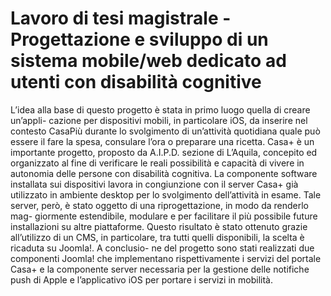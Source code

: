 Lavoro di tesi magistrale - Progettazione e sviluppo di un sistema mobile/web dedicato ad utenti con disabilità cognitive
=========================

L’idea alla base di questo progetto è stata in primo luogo quella di creare un’appli- cazione per dispositivi mobili, in particolare iOS, da inserire nel contesto CasaPiù durante lo svolgimento di un’attività quotidiana quale può essere il fare la spesa, consulare l’ora o preparare una ricetta. Casa+ è un importante progetto, proposto da A.I.P.D. sezione di L’Aquila, concepito ed organizzato al fine di verificare le reali possibilità e capacità di vivere in autonomia delle persone con disabilità cognitiva. La componente software installata sui dispositivi lavora in congiunzione con il server Casa+ già utilizzato in ambiente desktop per lo svolgimento dell’attività in esame. Tale server, però, è stato oggetto di una riprogettazione, in modo da renderlo mag- giormente estendibile, modulare e per facilitare il più possibile future installazioni su altre piattaforme. Questo risultato è stato ottenuto grazie all’utilizzo di un CMS, in particolare, tra tutti quelli disponibili, la scelta è ricaduta su Joomla!. A conclusio- ne del progetto sono stati realizzati due componenti Joomla! che implementano rispettivamente i servizi del portale Casa+ e la componente server necessaria per la gestione delle notifiche push di Apple e l’applicativo iOS per portare i servizi in mobilità.
